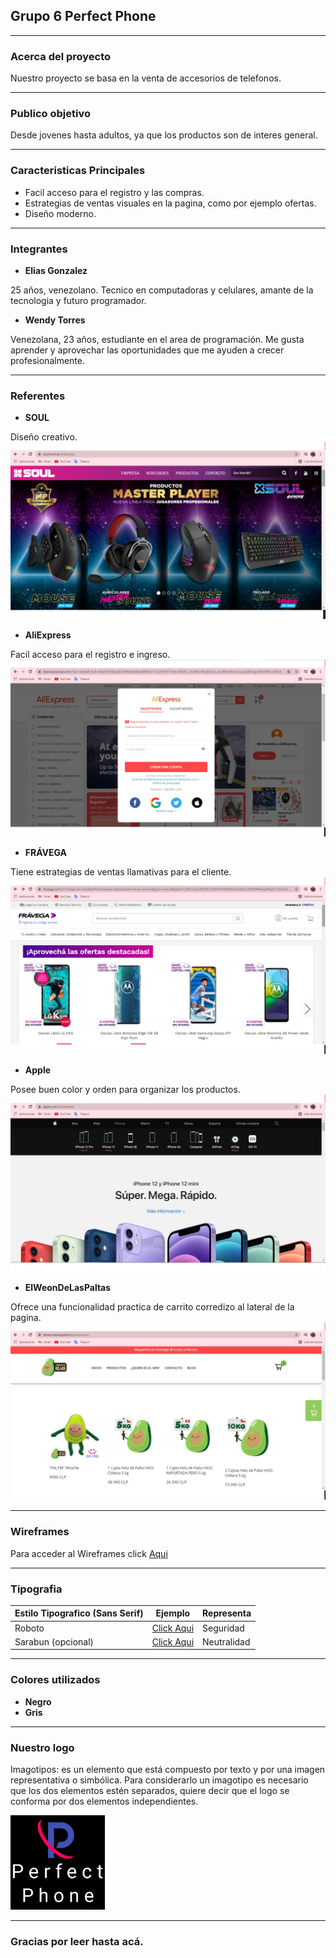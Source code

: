 ## **Grupo 6 Perfect Phone**
___
### **Acerca del proyecto**
Nuestro proyecto se basa en la venta de accesorios de telefonos.
___
### **Publico objetivo**
Desde jovenes hasta adultos, ya que los productos son de interes general.
___
### **Caracteristicas Principales**
- Facil acceso para el registro y las compras.
- Estrategias de ventas visuales en la pagina, como por ejemplo ofertas.
- Diseño moderno.
___
### **Integrantes**
- **Elias Gonzalez**

25 años, venezolano. Tecnico en computadoras y celulares, amante de la tecnologia y futuro programador.

- **Wendy Torres**

Venezolana, 23 años, estudiante en el area de programación. Me gusta aprender y aprovechar las oportunidades que me ayuden a crecer profesionalmente.

___
### **Referentes**
- **SOUL**

Diseño creativo.
<img src="public/images/soul.jpg">

- **AliExpress**

Facil acceso para el registro e ingreso.
<img src="public/images/aliexpress.jpg">

- **FRÁVEGA**

Tiene estrategias de ventas llamativas para el cliente.
<img src="public/images/fravega.jpg">


- **Apple**

Posee buen color y orden para organizar los productos.
<img src="public/images/apple.jpg">


- **ElWeonDeLasPaltas**

Ofrece una funcionalidad practica de carrito corredizo al lateral de la pagina.
<img src="public/images/paltas.jpg">
___
### **Wireframes**
Para acceder al Wireframes click [Aqui](https://www.figma.com/file/2orbMlNfO97jfdHHqfMwvy/Perfect-Phone?node-id=0%3A1 "Aqui")
___
### **Tipografia**

|**Estilo Tipografico (Sans Serif)**|**Ejemplo**|**Representa**
| ------------ | ------------ | ------------ |
|Roboto| [Click Aqui](https://fonts.google.com/specimen/Roboto?category=Sans+Serif&preview.size=64&preview.layout=row#standard-styles "Click Aqui")|Seguridad
|Sarabun (opcional)|[Click Aqui](https://fonts.google.com/specimen/Sarabun?category=Sans+Serif&preview.size=64&preview.layout=row#pairings "Click aqui")|Neutralidad

___
### **Colores utilizados**
- **Negro**
- **Gris**

___
### **Nuestro logo**
 Imagotipos: es un elemento que está compuesto por texto y por una imagen representativa o simbólica. Para considerarlo un imagotipo es necesario que los dos elementos estén separados, quiere decir que el logo se conforma por dos elementos independientes.

<img src="public/images/logo.jpg" style="width: 30% ">

___
### **Gracias por leer hasta acá.**
